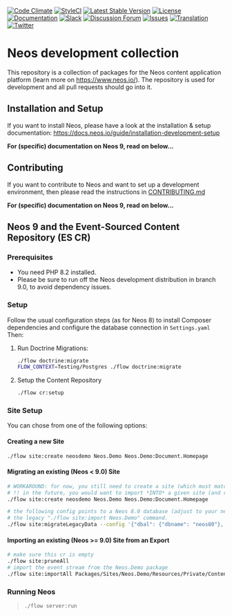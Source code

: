 [![Code
Climate](https://codeclimate.com/github/neos/neos-development-collection/badges/gpa.svg)](https://codeclimate.com/github/neos/neos-development-collection)
[![StyleCI](https://styleci.io/repos/40964014/shield?style=flat)](https://styleci.io/repos/40964014)
[![Latest Stable
Version](https://poser.pugx.org/neos/neos-development-collection/v/9.0)](https://packagist.org/packages/neos/neos-development-collection)
[![License](https://poser.pugx.org/neos/neos-development-collection/license)](https://raw.githubusercontent.com/neos/neos-development-collection/9.0/LICENSE)
[![Documentation](https://img.shields.io/badge/documentation-master-blue.svg)](https://neos.readthedocs.org/en/9.0/)
[![Slack](http://slack.neos.io/badge.svg)](http://slack.neos.io)
[![Discussion Forum](https://img.shields.io/badge/forum-Discourse-39c6ff.svg)](https://discuss.neos.io/)
[![Issues](https://img.shields.io/github/issues/neos/neos-development-collection.svg)](https://github.com/neos/neos-development-collection/issues)
[![Translation](https://img.shields.io/badge/translate-weblate-85ae52.svg)](https://hosted.weblate.org/projects/neos/)
[![Twitter](https://img.shields.io/twitter/follow/neoscms.svg?style=social)](https://twitter.com/NeosCMS)

# Neos development collection

This repository is a collection of packages for the Neos content
application platform (learn more on <https://www.neos.io/>). The
repository is used for development and all pull requests should go into
it.

## Installation and Setup

If you want to install Neos, please have a look at the installation &
setup documentation:
<https://docs.neos.io/guide/installation-development-setup>

**For (specific) documentation on Neos 9, read on below...**

## Contributing

If you want to contribute to Neos and want to set up a development
environment, then please read the instructions in [CONTRIBUTING.md](CONTRIBUTING.md)

**For (specific) documentation on Neos 9, read on below...**

## Neos 9 and the Event-Sourced Content Repository (ES CR)

### Prerequisites

- You need PHP 8.2 installed.
- Please be sure to run off the Neos development distribution in branch 9.0, to avoid dependency issues.

### Setup

Follow the usual configuration steps (as for Neos 8) to install Composer dependencies and configure the database connection in `Settings.yaml` Then:

1.  Run Doctrine Migrations:

    ``` bash
    ./flow doctrine:migrate
    FLOW_CONTEXT=Testing/Postgres ./flow doctrine:migrate
    ```

2.  Setup the Content Repository

    ``` bash
    ./flow cr:setup
    ```

### Site Setup

You can chose from one of the following options:

#### Creating a new Site

``` bash
./flow site:create neosdemo Neos.Demo Neos.Demo:Document.Homepage
```

#### Migrating an existing (Neos < 9.0) Site

``` bash
# WORKAROUND: for now, you still need to create a site (which must match the root node name)
# !! in the future, you would want to import *INTO* a given site (and replace its root node)
./flow site:create neosdemo Neos.Demo Neos.Demo:Document.Homepage

# the following config points to a Neos 8.0 database (adjust to your needs), created by
# the legacy "./flow site:import Neos.Demo" command.
./flow site:migrateLegacyData --config '{"dbal": {"dbname": "neos80"}, "resourcesPath": "/path/to/neos-8.0/Data/Persistent/Resources"}'
```

#### Importing an existing (Neos >= 9.0) Site from an Export

``` bash
# make sure this cr is empty
./flow site:pruneAll
# import the event stream from the Neos.Demo package
./flow site:importAll Packages/Sites/Neos.Demo/Resources/Private/Content
```

### Running Neos

> ``` bash
> ./flow server:run
> ```
